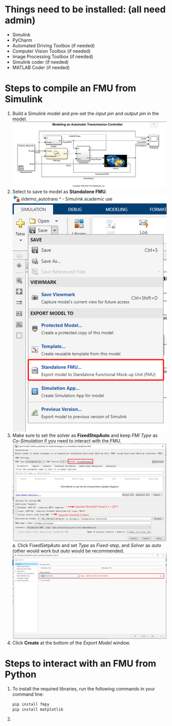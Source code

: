 # Things need to be installed: (all need admin) 
- Simulink
- PyCharm
- Automated Driving Toolbox (if needed)
- Computer Vision Toolbox (if needed)
- Image Processing Toolbox (if needed)
- Simulink coder (if needed)
- MATLAB Coder (if needed)

# Steps to compile an FMU from Simulink
1. Build a Simulink model and pre-set the _input pin_ and _output pin_ in the model.
   ![Model](pic/model.png)
2. Select to save to model as **Standalone FMU**.
  ![Standalone](pic/save.png)
3. Make sure to set the solver as **FixedStepAuto** and keep _FMI Type_ as _Co-Simulation_ if you need to interact with the FMU.
   ![Export](pic/export.png)
   a. Click FixedSetpAuto and set _Type_ as _Fixed-step_, and _Solver_ as _auto_ (other would work but _auto_ would be recommended.
     ![Fixed-Step](pic/fix.png)
4. Click **Create** at the bottom of the _Export Model_ window.

# Steps to interact with an FMU from Python
1. To install the required libraries, run the following commands in your command line:
   ```
   pip install fmpy
   pip install matplotlib
   ```
2. 
